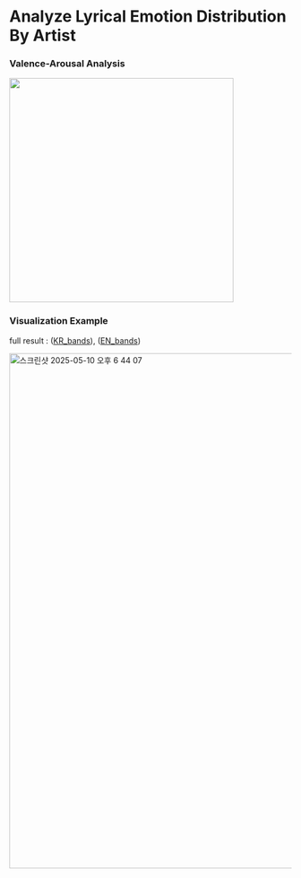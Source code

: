 # Analyze Lyrical Emotion Distribution By Artist 

### Valence-Arousal Analysis
<img src="https://github.com/user-attachments/assets/9d3b4995-d9df-4dbb-9344-17fadb012b6c" width="400"/>

### Visualization Example
full result : ([KR_bands](https://talkingbreads.github.io/lyrics-emotion-analysis/artist_distribution_kr.html)), ([EN_bands](https://talkingbreads.github.io/lyrics-emotion-analysis/artist_distribution_er.html))
  
<img width="919" alt="스크린샷 2025-05-10 오후 6 44 07" src="https://github.com/user-attachments/assets/73113f36-233e-4275-82f8-3bec846453ee" />
